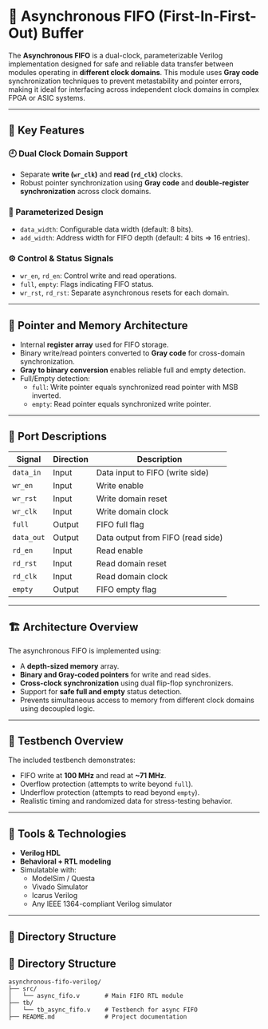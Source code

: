 # 🔄 Asynchronous FIFO (First-In-First-Out) Buffer

The **Asynchronous FIFO** is a dual-clock, parameterizable Verilog implementation designed for safe and reliable data transfer between modules operating in **different clock domains**. This module uses **Gray code** synchronization techniques to prevent metastability and pointer errors, making it ideal for interfacing across independent clock domains in complex FPGA or ASIC systems.

---

## 🧠 Key Features

### 🕘 Dual Clock Domain Support
- Separate **write (`wr_clk`)** and **read (`rd_clk`)** clocks.
- Robust pointer synchronization using **Gray code** and **double-register synchronization** across clock domains.

### 📐 Parameterized Design
- `data_width`: Configurable data width (default: 8 bits).
- `add_width`: Address width for FIFO depth (default: 4 bits ⇒ 16 entries).

### ⚙️ Control & Status Signals
- `wr_en`, `rd_en`: Control write and read operations.
- `full`, `empty`: Flags indicating FIFO status.
- `wr_rst`, `rd_rst`: Separate asynchronous resets for each domain.

---

## 🧭 Pointer and Memory Architecture

- Internal **register array** used for FIFO storage.
- Binary write/read pointers converted to **Gray code** for cross-domain synchronization.
- **Gray to binary conversion** enables reliable full and empty detection.
- Full/Empty detection:
  - `full`: Write pointer equals synchronized read pointer with MSB inverted.
  - `empty`: Read pointer equals synchronized write pointer.

---

## 🧩 Port Descriptions

| Signal        | Direction | Description                                |
|---------------|-----------|--------------------------------------------|
| `data_in`     | Input     | Data input to FIFO (write side)            |
| `wr_en`       | Input     | Write enable                               |
| `wr_rst`      | Input     | Write domain reset                         |
| `wr_clk`      | Input     | Write domain clock                         |
| `full`        | Output    | FIFO full flag                             |
| `data_out`    | Output    | Data output from FIFO (read side)          |
| `rd_en`       | Input     | Read enable                                |
| `rd_rst`      | Input     | Read domain reset                          |
| `rd_clk`      | Input     | Read domain clock                          |
| `empty`       | Output    | FIFO empty flag                            |

---

## 🏗️ Architecture Overview

The asynchronous FIFO is implemented using:

- A **depth-sized memory** array.
- **Binary and Gray-coded pointers** for write and read sides.
- **Cross-clock synchronization** using dual flip-flop synchronizers.
- Support for **safe full and empty** status detection.
- Prevents simultaneous access to memory from different clock domains using decoupled logic.

---

## 🧪 Testbench Overview

The included testbench demonstrates:

- FIFO write at **100 MHz** and read at **~71 MHz**.
- Overflow protection (attempts to write beyond `full`).
- Underflow protection (attempts to read beyond `empty`).
- Realistic timing and randomized data for stress-testing behavior.

---

## 🔧 Tools & Technologies

- **Verilog HDL**
- **Behavioral + RTL modeling**
- Simulatable with:
  - ModelSim / Questa
  - Vivado Simulator
  - Icarus Verilog
  - Any IEEE 1364-compliant Verilog simulator

---

## 📁 Directory Structure
## 📁 Directory Structure

```text
asynchronous-fifo-verilog/
├── src/
│   └── async_fifo.v       # Main FIFO RTL module
├── tb/
│   └── tb_async_fifo.v    # Testbench for async FIFO
├── README.md              # Project documentation
```


